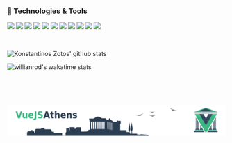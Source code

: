 <!--
**zotosk/zotosk** is a ✨ _special_ ✨ repository because its `README.md` (this file) appears on your GitHub profile. -->

### 🔧 Technologies & Tools

![](https://img.shields.io/badge/javascript-%23F7DF1E.svg?&style=for-the-badge&logo=javascript&logoColor=black)
![](https://img.shields.io/badge/vuejs%20-%2335495e.svg?&style=for-the-badge&logo=vue.js&logoColor=%234FC08D)
![](https://img.shields.io/badge/php-%23777BB4.svg?&style=for-the-badge&logo=php&logoColor=white)
![](https://img.shields.io/badge/laravel%20-%23FF2D20.svg?&style=for-the-badge&logo=laravel&logoColor=white)
![](https://img.shields.io/badge/mysql-%2300f.svg?&style=for-the-badge&logo=mysql&logoColor=white)
![](https://img.shields.io/badge/jquery%20-%230769AD.svg?&style=for-the-badge&logo=jquery&logoColor=white)
![](https://img.shields.io/badge/sass%20-%23CC6699.svg?&style=for-the-badge&logo=sass&logoColor=white)
![](https://img.shields.io/badge/html5%20-%23E34F26.svg?&style=for-the-badge&logo=html5&logoColor=white)
![](https://img.shields.io/badge/css3%20-%231572B6.svg?&style=for-the-badge&logo=css3&logoColor=white)
![](https://img.shields.io/badge/heroku%20-430098.svg?&style=for-the-badge&logo=heroku&logoColor=white)
![](https://img.shields.io/badge/java-%23ED8B00.svg?&style=for-the-badge&logo=java&logoColor=white)

<br/>

![Konstantinos Zotos' github stats](https://github-readme-stats.vercel.app/api?username=zotosk&show_icons=true&theme=vue-dark&count_private=true&include_all_commits=true&hide=contribs,issues)

![willianrod's wakatime stats](https://github-readme-stats.vercel.app/api/wakatime?username=kzotos)

<br/>
<br/>
<br/>


![Screenshot](vueathens.png)
